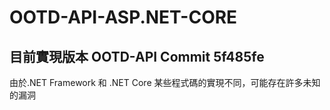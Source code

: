 # OOTD-API-ASP.NET-CORE

## 目前實現版本 OOTD-API Commit 5f485fe

由於.NET Framework 和 .NET Core 某些程式碼的實現不同，可能存在許多未知的漏洞
